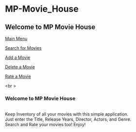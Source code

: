 # MP-Movie_House
<h2>Welcome to MP Movie House</h2>

<div class="sidenav">
 
<a href='$link_address1'>Main Menu</a>

<a href='$link_address2'>Search for Movies</a>

<a href='$link_address3'>Add a Movie</a>

<a href='$link_address4'>Delete a Movie</a>

<a href='$link_address5'>Rate a Movie</a>

</div>


<br \>
<h3>Welcome to MP Movie House</h3>
<br/>Keep Inventory of all your movies with this simple application.
<br/>Just enter the Title, Release Years, Director, Actors, and Genre.
<br/>Search and Rate your movies too!
Enjoy!
<br/>

